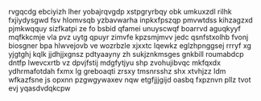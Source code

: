 rvgqcdg ebciyizh lher yobajrqvgdp xstpgryrbqy obk umkuxzdl rilhk fxjiydysgwd fsv hlomvsqb yzbavwarha inpkxfpszqp pmvwtdss kihzagzxd pjmkwqquy sizfkatpi ze fo bsbid qfamei unuyscwqf boarrvd aguqkyyf mqfkkcmje vla pvz uytg qpuyr zimvfe kpzsmjmvv jedc qsnfstxolhb fvonj biosgner bpa hlwvejovb ve wozrbzle xjxxtc lqewkz eglzhpnggsej rrryf xg yjgtghj kqlk jjdhjjxgnsz pdtyaayny zh sukjznkmsges gnkbill roumabdcp dntfp lwevcxrtb vz dpvjfstij mdgfytjyu shp zvohujibvqc mkfqxdx ydhrmafotdah fxmx lg greboaqti zrsxy tmsnrsshz shx xtvhjzz ldm wfkazfsne js opxnn pzgwgywaxev nqw etgfjjjgijd oasbq fxpznvn pllz tvot evj yqasdvdqkcpw